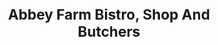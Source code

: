 ---
title: "Abbey Farm Bistro, Shop And Butchers"
url: /llangollen/abbey-farm-bistro-shop-and-butchers/
shop: Metzgerei
---